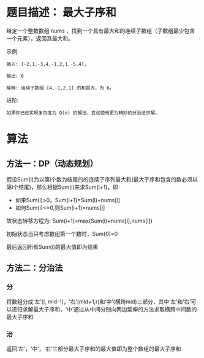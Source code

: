 # 题目描述： 最大子序和
给定一个整数数组 nums ，找到一个具有最大和的连续子数组（子数组最少包含一个元素），返回其最大和。

示例:

    输入: [-2,1,-3,4,-1,2,1,-5,4],

    输出: 6

    解释: 连续子数组 [4,-1,2,1] 的和最大，为 6。

进阶:

    如果你已经实现复杂度为 O(n) 的解法，尝试使用更为精妙的分治法求解。
    
# 算法
## 方法一：DP（动态规划）
假设Sum(i)为以第i个数为结尾的的连续子序列最大和(最大子序和包含的数必须以第i个结尾)，那么根据Sum(i)来求Sum(i+1)，即
- 如果Sum(i)>0，Sum(i+1)=Sum(i)+nums[i]
- 如何Sum(i)<=0,则Sum(i+1)=nums[i]

故状态转移方程为:
Sum(i+1)=max(Sum(i)+nums[i],nums[i])

初始状态当只考虑数组第一个数时，Sum(0)=0

最后返回所有Sum(i)的最大值即为结果

## 方法二：分治法
### 分
将数组分成‘左’(l, mid-1)，‘右’(mid+1,r)和‘中’(横跨mid)三部分，其中‘左’和‘右’可以递归求解最大子序和，‘中’通过从中间分别向两边延伸的方法求取横跨中间数的最大子序和
### 治
返回‘左’，‘中’，‘右’三部分最大子序和的最大值即为整个数组的最大子序和
